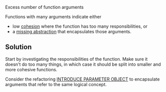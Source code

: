 Excess number of function arguments

Functions with many arguments indicate either

- low [cohesion](./low-cohesion.md) where the function has too many responsibilities, or
- a [missing abstraction](./missing-function-argument-abstraction.md) that encapsulates those arguments.

## Solution

Start by investigating the responsibilities of the function. Make sure it doesn't do too many things, in which case it should be split into smaller and more cohesive functions.

Consider the refactoring [INTRODUCE PARAMETER OBJECT](https://refactoring.com/catalog/introduceParameterObject.html) to encapsulate arguments that refer to the same logical concept.